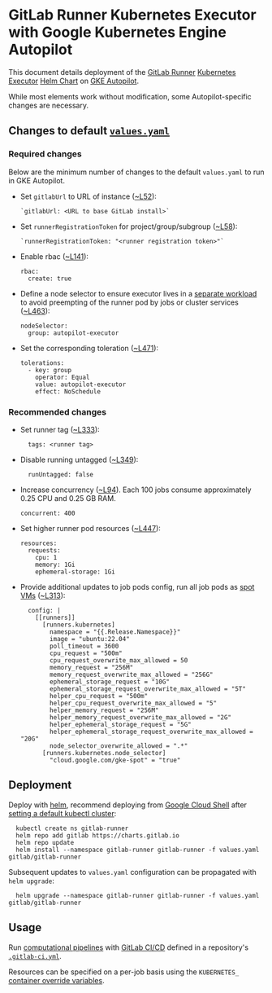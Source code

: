 # GitLab Runner Kubernetes Executor with Google Kubernetes Engine Autopilot

This document details deployment of the [GitLab Runner](https://docs.gitlab.com/runner/) [Kubernetes Executor](https://docs.gitlab.com/runner/executors/kubernetes.html) [Helm Chart](https://gitlab.com/gitlab-org/charts/gitlab-runner) on [GKE Autopilot](https://cloud.google.com/kubernetes-engine/docs/concepts/autopilot-overview).

While most elements work without modification, some Autopilot-specific changes are necessary.

## Changes to default [`values.yaml`](https://gitlab.com/gitlab-org/charts/gitlab-runner/-/blob/main/values.yaml)

### Required changes

Below are the minimum number of changes to the default `values.yaml` to run in GKE Autopilot.

* Set `gitlabUrl` to URL of instance ([~L52](https://gitlab.com/gitlab-org/charts/gitlab-runner/-/blob/779d45cd05abba6ea8b056380401bcfde2dbf51f/values.yaml#L52)):

      `gitlabUrl: <URL to base GitLab install>`

* Set `runnerRegistrationToken` for project/group/subgroup ([~L58](https://gitlab.com/gitlab-org/charts/gitlab-runner/-/blob/779d45cd05abba6ea8b056380401bcfde2dbf51f/values.yaml#L58)):

      `runnerRegistrationToken: "<runner registration token>"`

* Enable rbac ([~L141](https://gitlab.com/gitlab-org/charts/gitlab-runner/-/blob/779d45cd05abba6ea8b056380401bcfde2dbf51f/values.yaml#L141)):

      rbac:
        create: true

* Define a node selector to ensure executor lives in a [separate workload](https://cloud.google.com/kubernetes-engine/docs/how-to/node-auto-provisioning#workload_separation) to avoid preempting of the runner pod by jobs or cluster services ([~L463](https://gitlab.com/gitlab-org/charts/gitlab-runner/-/blob/779d45cd05abba6ea8b056380401bcfde2dbf51f/values.yaml#L463)):

      nodeSelector:
        group: autopilot-executor

* Set the corresponding toleration ([~L471](https://gitlab.com/gitlab-org/charts/gitlab-runner/-/blob/779d45cd05abba6ea8b056380401bcfde2dbf51f/values.yaml#L471)):

      tolerations:
        - key: group
          operator: Equal
          value: autopilot-executor
          effect: NoSchedule

### Recommended changes

* Set runner tag ([~L333](https://gitlab.com/gitlab-org/charts/gitlab-runner/-/blob/779d45cd05abba6ea8b056380401bcfde2dbf51f/values.yaml#L333)):

        tags: <runner tag>

* Disable running untagged ([~L349](https://gitlab.com/gitlab-org/charts/gitlab-runner/-/blob/779d45cd05abba6ea8b056380401bcfde2dbf51f/values.yaml#L349)):

        runUntagged: false

* Increase concurrency ([~L94](https://gitlab.com/gitlab-org/charts/gitlab-runner/-/blob/779d45cd05abba6ea8b056380401bcfde2dbf51f/values.yaml#L94)). Each 100 jobs consume approximately 0.25 CPU and 0.25 GB RAM.

      concurrent: 400

* Set higher runner pod resources ([~L447](https://gitlab.com/gitlab-org/charts/gitlab-runner/-/blob/779d45cd05abba6ea8b056380401bcfde2dbf51f/values.yaml#L447)):

      resources:
        requests:
          cpu: 1
          memory: 1Gi
          ephemeral-storage: 1Gi

* Provide additional updates to job pods config, run all job pods as [spot VMs](https://cloud.google.com/kubernetes-engine/docs/concepts/spot-vms) ([~L313](https://gitlab.com/gitlab-org/charts/gitlab-runner/-/blob/779d45cd05abba6ea8b056380401bcfde2dbf51f/values.yaml#L313)):

        config: |
          [[runners]]
            [runners.kubernetes]
              namespace = "{{.Release.Namespace}}"
              image = "ubuntu:22.04"
              poll_timeout = 3600
              cpu_request = "500m"
              cpu_request_overwrite_max_allowed = 50
              memory_request = "256M"
              memory_request_overwrite_max_allowed = "256G"
              ephemeral_storage_request = "10G"
              ephemeral_storage_request_overwrite_max_allowed = "5T"
              helper_cpu_request = "500m"
              helper_cpu_request_overwrite_max_allowed = "5"
              helper_memory_request = "256M"
              helper_memory_request_overwrite_max_allowed = "2G"
              helper_ephemeral_storage_request = "5G"
              helper_ephemeral_storage_request_overwrite_max_allowed = "20G"
              node_selector_overwrite_allowed = ".*"
            [runners.kubernetes.node_selector]
              "cloud.google.com/gke-spot" = "true"
 
## Deployment

Deploy with [helm](https://helm.sh), recommend deploying from [Google Cloud Shell](https://cloud.google.com/shell) after [setting a default kubectl cluster](https://cloud.google.com/kubernetes-engine/docs/how-to/cluster-access-for-kubectl#default_cluster_kubectl):

      kubectl create ns gitlab-runner
      helm repo add gitlab https://charts.gitlab.io
      helm repo update
      helm install --namespace gitlab-runner gitlab-runner -f values.yaml gitlab/gitlab-runner

Subsequent updates to `values.yaml` configuration can be propagated with `helm upgrade`:

      helm upgrade --namespace gitlab-runner gitlab-runner -f values.yaml gitlab/gitlab-runner

## Usage

Run [computational pipelines](https://en.wikipedia.org/wiki/Pipeline_(computing)) with [GitLab CI/CD](https://docs.gitlab.com/ee/ci) defined in a repository's [`.gitlab-ci.yml`](https://docs.gitlab.com/ee/ci/yaml/gitlab_ci_yaml.html).

Resources can be specified on a per-job basis using the `KUBERNETES_` [container override variables](https://docs.gitlab.com/runner/executors/kubernetes.html#overwriting-container-resources).

